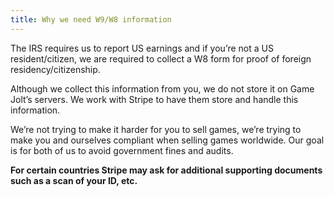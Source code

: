 ```yaml
---
title: Why we need W9/W8 information
---
```


The IRS requires us to report US earnings and if you’re not a US resident/citizen, we are required to collect a W8 form for proof of foreign residency/citizenship.

Although we collect this information from you, we do not store it on Game Jolt’s servers. We work with Stripe to have them store and handle this information.

We’re not trying to make it harder for you to sell games, we’re trying to make you and ourselves compliant when selling games worldwide. Our goal is for both of us to avoid government fines and audits.

**For certain countries Stripe may ask for additional supporting documents such as a scan of your ID, etc.**
